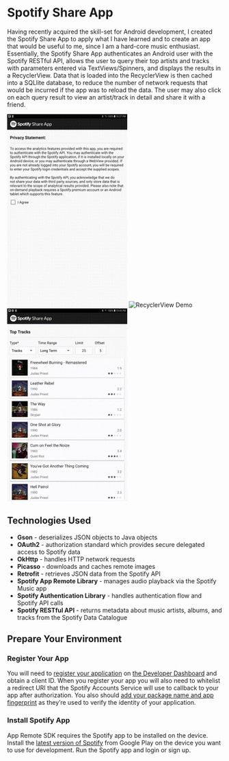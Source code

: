 # Spotify Share App
Having recently acquired the skill-set for Android development, I created the Spotify Share App to apply what I have learned and to create an app that would be useful to me, since I am a hard-core music enthusiast. Essentially, the Spotify Share App authenticates an Android user with the Spotify RESTful API, allows the user to query their top artists and tracks with parameters entered via TextViews/Spinners, and displays the results in a RecyclerView. Data that is loaded into the RecyclerView is then cached into a SQLlite database, to reduce the number of network requests that would be incurred if the app was to reload the data. The user may also click on each query result to view an artist/track in detail and share it with a friend.

![Authentication Demo](images/authentication_demo_optimized.gif?raw=true "Authenticating User with Spotify API")
![RecyclerView Demo](images/recyclerview_demo_optimized.gif?raw=true "Loading Data Into RecyclerView")
![Playback Demo](images/playback_demo_optimized.gif?raw=true "Track Player")

## Technologies Used
* **Gson** - deserializes JSON objects to Java objects
* **OAuth2** - authorization standard which provides secure delegated access to Spotify data
* **OkHttp** - handles HTTP network requests
* **Picasso** - downloads and caches remote images
* **Retrofit** - retrieves JSON data from the Spotify API 
* **Spotify App Remote Library** - manages audio playback via the Spotify Music app
* **Spotify Authentication Library** - handles authentication flow and Spotify API calls
* **Spotify RESTful API** - returns metadata about music artists, albums, and tracks from the Spotify Data Catalogue

## Prepare Your Environment

###  Register Your App
You will need to [register your application](https://beta.developer.spotify.com/documentation/general/guides/app-settings/#register-your-app) on [the Developer Dashboard](https://developer.spotify.com/dashboard/) and obtain a client ID. When you register your app you will also need to whitelist a redirect URI that the Spotify Accounts Service will use to callback to your app after authorization. You also should [add your package name and app fingerprint](https://beta.developer.spotify.com/documentation/android/quick-start/#register-application-fingerprints) as they’re used to verify the identity of your application.

### Install Spotify App
App Remote SDK requires the Spotify app to be installed on the device. Install the [latest version of Spotify](https://play.google.com/store/apps/details?id=com.spotify.music) from Google Play on the device you want to use for development. Run the Spotify app and login or sign up.

